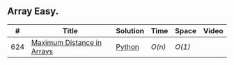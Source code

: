 ## Array Easy.
|  #  | Title | Solution | Time | Space | Video|
| --- | ----- | -------- | ---- | ----- | ---- |
|624| [Maximum Distance in Arrays](https://leetcode.com/problems/maximum-distance-in-arrays/description/) | [Python ](/array-easy/maximum-distance-in-arrays.md)| _O(n)_| _O(1)_ ||

